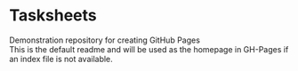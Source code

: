 # Tasksheets
Demonstration repository for creating GitHub Pages  
This is the default readme and will be used as the homepage in GH-Pages if an index file is not available.
